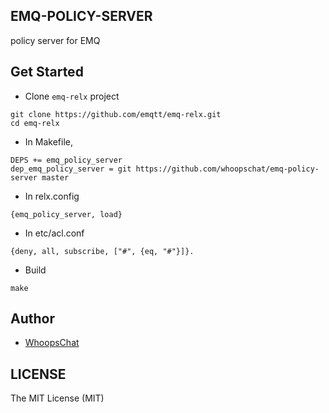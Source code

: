 ## EMQ-POLICY-SERVER
policy server for EMQ

## Get Started
* Clone ` emq-relx ` project
```
git clone https://github.com/emqtt/emq-relx.git
cd emq-relx
```
* In Makefile,
```
DEPS += emq_policy_server
dep_emq_policy_server = git https://github.com/whoopschat/emq-policy-server master
```
* In relx.config
```
{emq_policy_server, load}
```
* In etc/acl.conf 
```
{deny, all, subscribe, ["#", {eq, "#"}]}.
```
* Build
```
make
```

## Author
* [WhoopsChat](https://github.com/whoopschat)

## LICENSE
The MIT License (MIT)